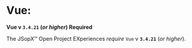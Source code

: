 ﻿
# Vue:

**Vue v `3.4.21` (_or higher_) Required**

The JSopX™ Open Project EXperiences _require_ `Vue` v **`3.4.21`** (_or higher_).


<!-- START JSOPX NOVA DOCX HEADER
group: 'Technologies'
subGroup: 'Vue'
isDraft: false
isProductionReady: true
toc: true
END JSOPX NOVA DOCX HEADER -->

